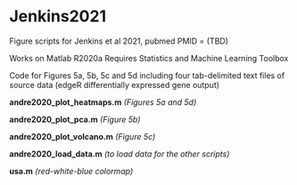 # Jenkins2021
Figure scripts for Jenkins et al 2021, pubmed PMID = (TBD)

Works on Matlab R2020a
Requires Statistics and Machine Learning Toolbox

Code for Figures 5a, 5b, 5c and 5d including four tab-delimited text files of source data (edgeR differentially expressed gene output)

**andre2020_plot_heatmaps.m** _(Figures 5a and 5d)_

**andre2020_plot_pca.m** _(Figure 5b)_

**andre2020_plot_volcano.m** _(Figure 5c)_

**andre2020_load_data.m** _(to load data for the other scripts)_

**usa.m** _(red-white-blue colormap)_
